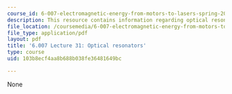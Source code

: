 ```yaml
---
course_id: 6-007-electromagnetic-energy-from-motors-to-lasers-spring-2011
description: This resource contains information regarding optical resonators.
file_location: /coursemedia/6-007-electromagnetic-energy-from-motors-to-lasers-spring-2011/103b8ecf4aa8b688b038fe36481649bc_MIT6_007S11_lec31.pdf
file_type: application/pdf
layout: pdf
title: '6.007 Lecture 31: Optical resonators'
type: course
uid: 103b8ecf4aa8b688b038fe36481649bc

---
```

None